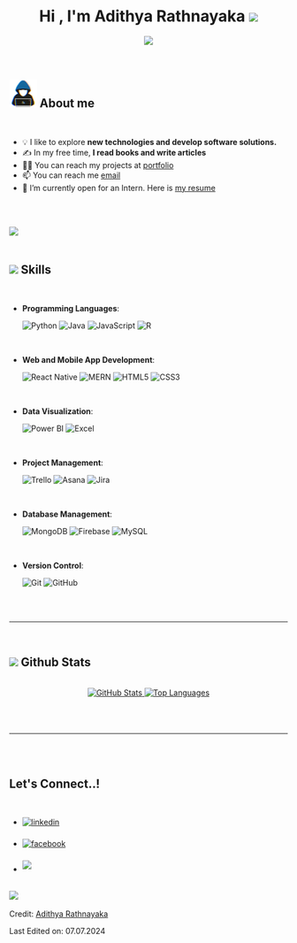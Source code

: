 
<h1 align="center"><b>Hi , I'm Adithya Rathnayaka </b><img src="https://media.giphy.com/media/hvRJCLFzcasrR4ia7z/giphy.gif" width="35"></h1>
<!--  -->
<p align="center">
  <a href="https://github.com/DenverCoder1/readme-typing-svg"><img src="https://readme-typing-svg.herokuapp.com?font=Time+New+Roman&color=cyan&size=25&center=true&vCenter=true&width=600&height=100&lines=Hello+everyone!&hearts;++,;Aspiring+Business+Analyst++;&++;Project+Manager,;Aspiring+Software+Engineer,;Love+to+learn+new+stuffs.."></a>
</p>

<br>

## <picture><img src = "https://github.com/0xAbdulKhalid/0xAbdulKhalid/raw/main/assets/mdImages/about_me.gif" width = 50px></picture> **About me**



<br>

- 💡 I like to explore **new technologies and develop software solutions.**
- ✍️ In my free time, **I read books and write articles**
- 👨‍💻 You can reach my projects at [portfolio](https://adithyarathnayaka.netlify.app/)
- 📫 You can reach me [email](adithyakarathnayaka@gmail.com)
- 📄 I’m currently open for an Intern. Here is [my resume](https://1drv.ms/b/s!Ajn-7vIfzySghjrsWAdTSHjmaYSW?e=MflZCz)

<br><br>

<img src="https://user-images.githubusercontent.com/73097560/115834477-dbab4500-a447-11eb-908a-139a6edaec5c.gif"><br><br>

## <img src="https://media2.giphy.com/media/QssGEmpkyEOhBCb7e1/giphy.gif?cid=ecf05e47a0n3gi1bfqntqmob8g9aid1oyj2wr3ds3mg700bl&rid=giphy.gif" width ="25"><b> Skills</b>
<br>
<p align="center">

- **Programming Languages**:
    
  ![Python](https://img.shields.io/badge/Python%20-%2314354C.svg?style=for-the-badge&logo=python&logoColor=white)
  ![Java](https://img.shields.io/badge/Java-%23ED8B00.svg?style=for-the-badge&logo=java&logoColor=white)
  ![JavaScript](https://img.shields.io/badge/JavaScript-%23F7DF1E.svg?style=for-the-badge&logo=javascript&logoColor=black)
  ![R](https://img.shields.io/badge/R%20-%23276DC3.svg?style=for-the-badge&logo=r&logoColor=white)
<br>   
    
- **Web and Mobile App Development**:

   ![React Native](https://img.shields.io/badge/React%20Native-%2361DAFB.svg?style=for-the-badge&logo=react&logoColor=black)
   ![MERN](https://img.shields.io/badge/MERN%20-%23323330.svg?style=for-the-badge&logo=mongodb&logoColor=green&logo=express&logoColor=blue&logo=react&logoColor=cyan&logo=node.js&logoColor=green)
   ![HTML5](https://img.shields.io/badge/HTML5%20-%23E34F26.svg?style=for-the-badge&logo=html5&logoColor=white)
   ![CSS3](https://img.shields.io/badge/CSS%20-%231572B6.svg?style=for-the-badge&logo=css3&logoColor=white)

<br>

- **Data Visualization**:

   ![Power BI](https://img.shields.io/badge/Power%20BI-F2C811?style=for-the-badge&logo=powerbi&logoColor=black)
   ![Excel](https://img.shields.io/badge/Excel%20-%23217346.svg?style=for-the-badge&logo=microsoftexcel&logoColor=white)
    
<br>

- **Project Management**:

   ![Trello](https://img.shields.io/badge/Trello-%23026AA7.svg?style=for-the-badge&logo=trello&logoColor=white)
   ![Asana](https://img.shields.io/badge/Asana-%23E4A8FF.svg?style=for-the-badge&logo=asana&logoColor=white)
   ![Jira](https://img.shields.io/badge/Jira-%230052CC.svg?style=for-the-badge&logo=jira&logoColor=white)
    
<br>

- **Database Management**:

   ![MongoDB](https://img.shields.io/badge/MongoDB-%2347A248.svg?style=for-the-badge&logo=mongodb&logoColor=white)
   ![Firebase](https://img.shields.io/badge/Firebase-%23FFCA28.svg?style=for-the-badge&logo=firebase&logoColor=black)
   ![MySQL](https://img.shields.io/badge/MySQL-%2300f.svg?style=for-the-badge&logo=mysql&logoColor=white)

<br>

- **Version Control**:

   ![Git](https://img.shields.io/badge/git-%23F05033.svg?style=for-the-badge&logo=git&logoColor=white)
   ![GitHub](https://img.shields.io/badge/github-%23121011.svg?style=for-the-badge&logo=github&logoColor=white)

</p>

<br>
<br>

-----

<br>


## <img src="https://media.giphy.com/media/iY8CRBdQXODJSCERIr/giphy.gif" width="35"><b> Github Stats </b>
<br>

<div align="center">
<a href="https://github.com/AdithyaRathnayaka/">
  <img src="https://github-readme-stats.vercel.app/api?username=AdithyaRathnayaka&include_all_commits=true&count_private=true&show_icons=true&line_height=20&title_color=7A7ADB&icon_color=2234AE&text_color=D3D3D3&bg_color=0,000000,130F40" width="450" alt="GitHub Stats"/>
  <img src="https://github-readme-stats.vercel.app/api/top-langs?username=AdithyaRathnayaka&show_icons=true&locale=en&layout=compact&line_height=20&title_color=7A7ADB&icon_color=2234AE&text_color=D3D3D3&bg_color=0,000000,130F40&hide=php" width="375" alt="Top Languages"/>
</a>

</div>

<br>
<br>
<br>

-----

<br>
<br>

## <b> Let's Connect..!</b>
<br>
<div align='left'>
<ul>
<li>
<a href="https://https://www.linkedin.com/in/adithyarathnayaka/" target="_blank">
<img src="https://img.shields.io/badge/linkedin-%2300acee.svg?color=405DE6&style=for-the-badge&logo=linkedin&logoColor=white" alt=linkedin style="margin-bottom: 5px;"/>
</a>
</li>

<br>

<li>
<a href="https://https://www.facebook.com/profile.php?id=100073534863746" target="_blank">
  <img src="https://img.shields.io/badge/facebook-%231877F2.svg?style=for-the-badge&logo=facebook&logoColor=white" alt="facebook" style="margin-bottom: 5px;"/>
</a>

</li>

<br>

<li>
<a href="mailto:adithyakarathnayaka@gmail.com" target="_blank">
<img src="https://img.shields.io/badge/gmail  -%23EA4335.svg?style=for-the-badge&logo=gmail&logoColor=white" t=mail style="margin-bottom: 5px;" />
</a>
</li>
</ul>
</div>

<br>
<img src="https://user-images.githubusercontent.com/73097560/115834477-dbab4500-a447-11eb-908a-139a6edaec5c.gif">
<br>

Credit: [Adithya Rathnayaka](https://github.com/AdithyaRathnayka)

Last Edited on: 07.07.2024


<br>

